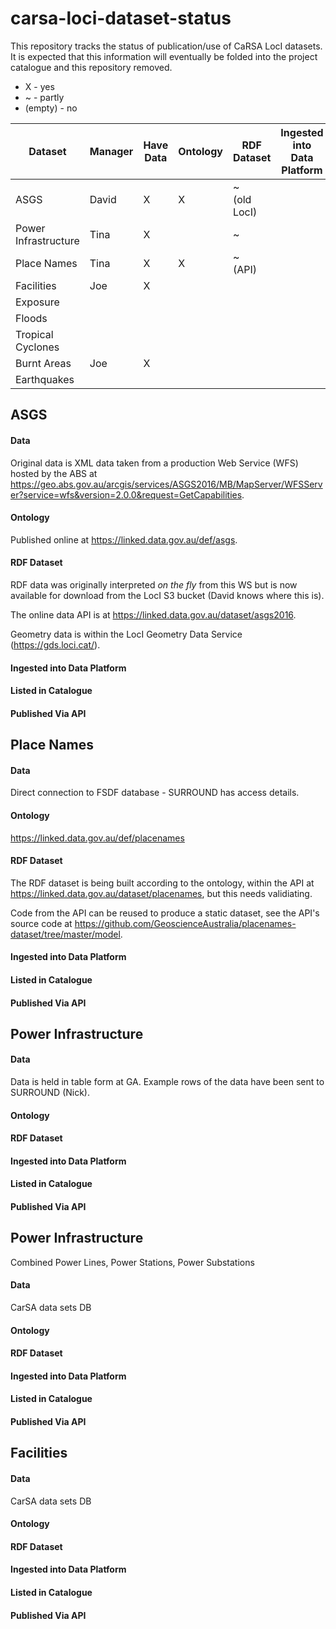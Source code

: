 # carsa-loci-dataset-status

This repository tracks the status of publication/use of CaRSA LocI datasets. It is expected that this information will eventually be folded into the project catalogue and this repository removed.

* X - yes
* ~ - partly
* (empty) - no

**Dataset** | **Manager** | **Have Data** | **Ontology** | **RDF Dataset** | **Ingested into Data Platform** | **Listed in Catalogue** | **Published Via API**
--- | --- | --- | --- | --- | --- | --- | ---
ASGS | David | X | X | ~<br />(old LocI) | | |
Power Infrastructure | Tina | X | | ~ | | ~
Place Names | Tina | X | X | ~<br />(API) | | X
Facilities | Joe | X | | | | |
Exposure | | | | | | |
Floods | | | | | | |
Tropical Cyclones | | | | | | |
Burnt Areas | Joe | X | | | | |
Earthquakes | | | | | | |


## ASGS
#### Data
Original data is XML data taken from a production Web Service (WFS) hosted by the ABS at <https://geo.abs.gov.au/arcgis/services/ASGS2016/MB/MapServer/WFSServer?service=wfs&version=2.0.0&request=GetCapabilities>.

#### Ontology
Published online at <https://linked.data.gov.au/def/asgs>.

#### RDF Dataset
RDF data was originally interpreted _on the fly_ from this WS but is now available for download from the LocI S3 bucket (David knows where this is).

The online data API is at <https://linked.data.gov.au/dataset/asgs2016>.

Geometry data is within the LocI Geometry Data Service (https://gds.loci.cat/).

#### Ingested into Data Platform
#### Listed in Catalogue
#### Published Via API


## Place Names
#### Data
Direct connection to FSDF database - SURROUND has access details.

#### Ontology
<https://linked.data.gov.au/def/placenames>

#### RDF Dataset
The RDF dataset is being built according to the ontology, within the API at <https://linked.data.gov.au/dataset/placenames>, but this needs validiating.

Code from the API can be reused to produce a static dataset, see the API's source code at <https://github.com/GeoscienceAustralia/placenames-dataset/tree/master/model>.


#### Ingested into Data Platform
#### Listed in Catalogue
#### Published Via API

## Power Infrastructure
#### Data
Data is held in table form at GA. Example rows of the data have been sent to SURROUND (Nick).

#### Ontology
#### RDF Dataset
#### Ingested into Data Platform
#### Listed in Catalogue
#### Published Via API

## Power Infrastructure
Combined Power Lines, Power Stations, Power Substations

#### Data
CarSA data sets DB

#### Ontology
#### RDF Dataset
#### Ingested into Data Platform
#### Listed in Catalogue
#### Published Via API

## Facilities
#### Data
CarSA data sets DB

#### Ontology
#### RDF Dataset
#### Ingested into Data Platform
#### Listed in Catalogue
#### Published Via API
